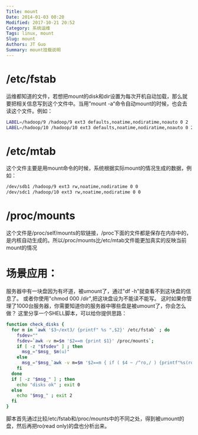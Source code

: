 ```yaml
---
Title: mount
Date: 2014-01-03 00:20
Modified: 2017-10-21 20:52
Category: 系统运维
Tags: linux, mount
Slug: mount
Authors: JT Guo
Summary: mount挂载说明
---
```


# /etc/fstab

运维都知道的文件，若想把mount的disk和dir设置为每次开机自动加载，那么就要把相关信息写到这个文件中。当用”mount -a“命令自动mount的时候，也会去读这个文件。例如：

```sh
LABEL=/hadoop/9 /hadoop/9 ext3 defaults,noatime,nodiratime,noauto 0 2
LABEL=/hadoop/10 /hadoop/10 ext3 defaults,noatime,nodiratime,noauto 0 2
```

# /etc/mtab

这个文件主要是用mount命令的时候，系统根据实际mount的情况生成的数据，例如：

```sh
/dev/sdb1 /hadoop/9 ext3 rw,noatime,nodiratime 0 0
/dev/sdc1 /hadoop/10 ext3 rw,noatime,nodiratime 0 0
```

# /proc/mounts

这个文件是/proc/self/mounts的软链接，/proc下面的文件都是保存在内存中的，是内核自动生成的。所以/proc/mounts比/etc/mtab文件能更加真实的反映当前mount的情况

# 场景应用：

服务器中有一块盘因为有坏道，被umount了，通过"df -h"就查看不到这块盘的信息了。
或者你使用"chmod 000 /dir",把这块盘设为不能读不能写。
这时如果你管理了1000台服务器，你需要知道你的服务器中哪些盘是被umount了，你会怎么做？
这里分享一个SHELL脚本，可以给你提供思路：

```sh
function check_disks {
  for m in `awk '$3~/ext3/ {printf" %s ",$2}' /etc/fstab` ; do
    fsdev=""
    fsdev=`awk -v m=$m '$2==m {print $1}' /proc/mounts`;
    if [ -z "$fsdev" ] ; then
      msg_="$msg_ $m(u)"
    else
      msg_="$msg_`awk -v m=$m '$2==m { if ( $4 ~ /^ro,/ ) {printf"%s(ro)",$2 } ; }' /proc/mounts`"
    fi
  done
  if [ -z "$msg_" ] ; then
    echo "disks ok" ; exit 0
  else
    echo "$msg_" ; exit 2
  fi
}
```

脚本首先通过比较/etc/fstab和/proc/mounts中的不同之处，得到被umount的盘，然后再把ro(read only)的盘也分析出来。
